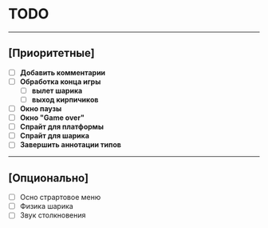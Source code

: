 # TODO
---
## [Приоритетные]
- [ ] **Добавить комментарии**
- [ ] **Обработка конца игры**
    + [ ] **вылет шарика**
    + [ ] **выход кирпичиков**
- [ ] **Окно паузы**
- [ ] **Окно "Game over"**
- [ ] **Спрайт для платформы**
- [ ] **Спрайт для шарика**
- [ ] **Завершить аннотации типов**

---

## [Опционально]
- [ ] Осно страртовое меню
- [ ] Физика шарика
- [ ] Звук столкновения
